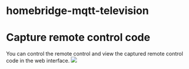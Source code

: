 # homebridge-mqtt-television

# Capture remote control code
You can control the remote control and view the captured remote control code in the web interface.
![](https://github.com/hassbian-ABC/homebridge-mqtt-television/blob/master/images/test.png)
